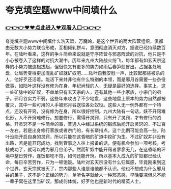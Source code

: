 # 夸克填空题www中间填什么

### <a href="https://github.com/mkiud/gfty">👉👉👉♥♥点此进入♥观看入口👈👉👉</a>


夸克填空题www中间填什么浩天盟，万魔岭，是这个世界的两大阵营组织，俱都由无数大小势力联合形成，互相倾轧拼斗，意图彻底消灭对方，据说已经持续数百年。在陆叶看来，这样的争斗简单来说就是守序阵营与邪恶阵营的对抗，他只是不小心被卷入了这样的对抗大潮中。历年来九州大陆战火纷飞，每年都有如玄天宗这样的小势力被连根拔起，但很快又有更多的势力如雨后春笋般冒出，占据各处地盘，让局势变得更加混乱矿奴就矿奴吧……陆叶自我安慰一声，比较起那些被杀的人，他好歹还活着。能活下来并非他有什么特别的本领，而是邪月谷需要一些杂役做事，如陆叶这样没有修为在身，年纪尚轻的人，无疑是最好的选择。事实上，这一处矿脉中的矿奴，不单单只有玄天宗的人，还有其他一些小家族，小宗门的弟子。邪月谷实力不弱，这些年来攻占了不少地盘，这些地盘上原本的势力自然都被覆灭，其中一些可用的人手被邪月谷送往各处奴役。这些人无一例外都有一个特点，还没有开窍，没有修为在身，所以很好控制。九州大陆有一句话，妖不开窍难化形，人不开窍难修行。想要修行，需得开灵窍，只有开了灵窍，才有修行的资格。开灵窍不是一件简单的事，普通人中经过系统的锻炼后能开启灵窍的，不过百一左右，若是出身修行家族或者宗门的，有长辈指点，这个比例可能会高一些。陆叶没能开启自身的灵窍，所以只能在这昏暗的矿道中挖矿为生。不过矿奴并非没有出路，若是能开窍成功，找到管事之人往上报备的话，便有机会参加一项考核，考核成功了，就可以成为邪月谷弟子。然而矿奴中能开窍者寥寥无几，在这昏暗的环境中整日劳作，连饭都吃不饱，如何还能开窍。所以基本九成九的矿奴都已经认命，每日辛苦劳作，只为一顿饱饭。陆叶对玄天宗没有什么归属感，毕竟刚来到这个世界，玄天宗就被灭了，宗内那些人谁是谁他都不认识。他也不想成为什么邪月谷的弟子，这不是个正经的势力，单听名字就给人一种邪恶感，早晚要凉但总不能一辈子窝在这里当矿奴，那成何体统，好歹他也是新时代的精英人士，
